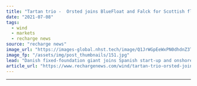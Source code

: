 ```yaml
---
title: "Tartan trio -  Orsted joins BlueFloat and Falck for Scottish floating wind debut bid"
date: "2021-07-08"
tags: 
  - wind
  - markets
  - recharge news
source: "recharge news"
image_url: "https://images-global.nhst.tech/image/Q1JrWGpEeWxPN0dhdnZ3T3RyVzJSMGNwdVYwcndTVTJJaStJZnZuNTBIQT0=/nhst/binary/70783d8f9c6db2eb1a778033e0f43679"
image_fp: "/assets/img/post_thumbnails/151.jpg"
lead: "Danish fixed-foundation giant joins Spanish start-up and onshore specialist for ScotWind offshore wind lease run"
article_url: "https://www.rechargenews.com/wind/tartan-trio-orsted-joins-bluefloat-and-falck-for-scottish-floating-wind-debut-bid/2-1-1036987"
---
```


---
